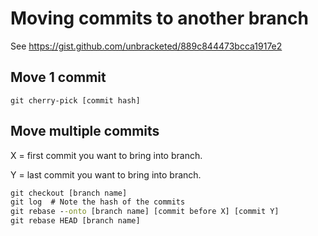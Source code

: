 # Moving commits to another branch

See <https://gist.github.com/unbracketed/889c844473bcca1917e2>

## Move 1 commit
`git cherry-pick [commit hash]`


## Move multiple commits

X = first commit you want to bring into branch.

Y = last commit you want to bring into branch.

```cmd
git checkout [branch name]
git log  # Note the hash of the commits
git rebase --onto [branch name] [commit before X] [commit Y]
git rebase HEAD [branch name]
```